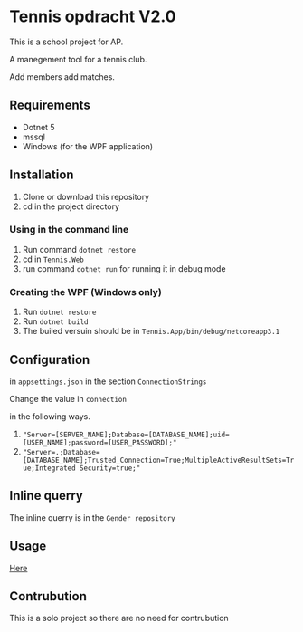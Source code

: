 # Tennis opdracht V2.0

This is a school project for AP.

A manegement tool for a tennis club.

Add members add matches.

## Requirements
* Dotnet 5
* mssql
* Windows (for the WPF application)

## Installation

1. Clone or download this repository
2. cd in the project directory

### Using in the command line

1. Run command `dotnet restore`
2. cd in `Tennis.Web`
3. run command `dotnet run` for running it in debug mode

### Creating the WPF (Windows only)

1. Run `dotnet restore`
2. Run `dotnet build`
3. The builed versuin should be in `Tennis.App/bin/debug/netcoreapp3.1`

## Configuration

in `appsettings.json` in the section `ConnectionStrings`

Change the value in `connection`

in the following ways.

1. `"Server=[SERVER_NAME];Database=[DATABASE_NAME];uid=[USER_NAME];password=[USER_PASSWORD];"`
2. `"Server=.;Database=[DATABASE_NAME];Trusted_Connection=True;MultipleActiveResultSets=True;Integrated Security=true;"`

## Inline querry

The inline querry is in the `Gender repository`

## Usage

[Here](usage.md)

## Contrubution

This is a solo project so there are no need for contrubution
